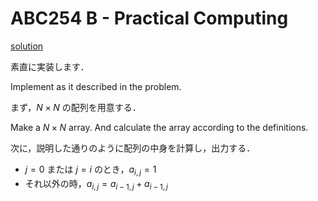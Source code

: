 # ABC254 B - Practical Computing

[solution](b.cpp)

素直に実装します．

Implement as it described in the problem.

まず，$N \times N$ の配列を用意する．

Make a $N \times N$ array. And calculate the array according to the definitions.

次に，説明した通りのように配列の中身を計算し，出力する．
- $j = 0$ または $j = i$ のとき，$a_{i, j} = 1$
- それ以外の時，$a_{i, j} = a_{i-1, j} + a_{i-1, j}$
